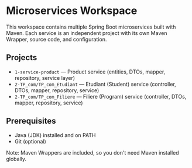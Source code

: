 # Microservices Workspace

This workspace contains multiple Spring Boot microservices built with Maven. Each service is an independent project with its own Maven Wrapper, source code, and configuration.

## Projects

- `1-service-product` — Product service (entities, DTOs, mapper, repository, service layer)
- `2-TP_com/TP_com_Etudiant` — Etudiant (Student) service (controller, DTOs, mapper, repository, service)
- `2-TP_com/TP_com_Filiere` — Filiere (Program) service (controller, DTOs, mapper, repository, service)

## Prerequisites

- Java (JDK) installed and on PATH
- Git (optional)

Note: Maven Wrappers are included, so you don't need Maven installed globally.
